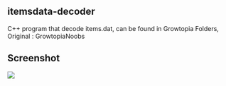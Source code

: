 ## itemsdata-decoder
C++ program that decode items.dat, can be found in Growtopia Folders, Original : GrowtopiaNoobs

## Screenshot
![](https://github.com/robertas64/itemsdata-decoder/blob/main/image.png)
